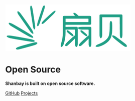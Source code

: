 ![logo](_media/logo_v5.png)

# Open Source

**Shanbay is built on open source software.**

[GitHub](https://github.com/shanbay)
[Projects](#/?id=projects)
